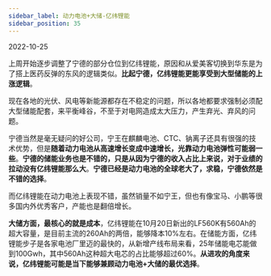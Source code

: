 ```yaml
---
sidebar_label: 动力电池+大储-亿纬锂能
sidebar_position: 35
---
```


2022-10-25

上周开始逐步调整了宁德的部分仓位到亿纬锂能，原因和从爱美客切换到华东是为了搭上医药反弹的东风的逻辑类似。**比起宁德，亿纬锂能更能享受到大型储能的上涨逻辑**。

现在各地的光伏、风电等新能源都存在不稳定的问题，所以各地都要求强制必须配大型储能配套，来平衡峰谷，不至于对电网造成太大压力，产生弃光、弃风的问题。

宁德当然是毫无疑问的好公司，宁王在麒麟电池、CTC、钠离子还具有很强的技术优势，但是**随着动力电池从高速增长变成中速增长，光靠动力电池弹性可能弱一些**。**宁德的储能业务也是不错的，只是从因为宁德的收入占比上来说，对于业绩的拉动没有亿纬锂能那么大**。**宁德已经是动力电池的全球老大了，求稳，宁德依然是不错的选择**。

而亿纬锂能在动力电池上表现不错，虽然销量不如宁王，但也有像宝马、小鹏等很多国内外优秀客户，产能也是翻倍增长。

**大储方面，最核心的就是成本**，亿纬锂能在10月20日新出的LF560K有560Ah的超大容量，是目前主流的260Ah的两倍，能够降本10%左右。在储能方面，亿纬锂能步子是各家电池厂里迈的最快的，从新增产线布局来看，25年储能电芯能做到100Gwh，其中560Ah这种超大电芯的占比能够超过60%。**从进攻的角度来说，亿纬锂能可能是当下能够兼顾动力电池+大储的最优选择**。